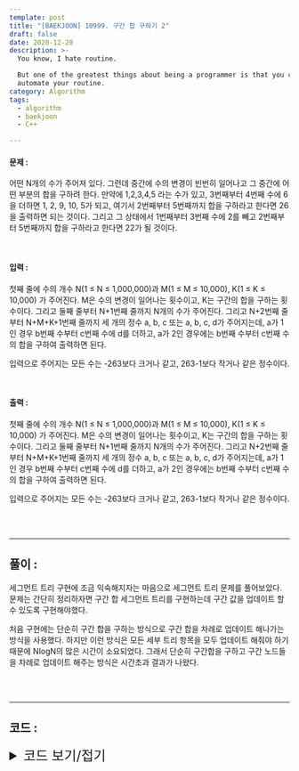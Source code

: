 ```yaml
---
template: post
title: "[BAEKJOON] 10999. 구간 합 구하기 2"
draft: false
date: 2020-12-20
description: >-
  You know, I hate routine.

  But one of the greatest things about being a programmer is that you can
  automate your routine.
category: Algorithm
tags:
  - algorithm
  - baekjoon
  - C++

---
```




#### 문제 : 

어떤 N개의 수가 주어져 있다. 그런데 중간에 수의 변경이 빈번히 일어나고 그 중간에 어떤 부분의 합을 구하려 한다. 만약에 1,2,3,4,5 라는 수가 있고, 3번째부터 4번째 수에 6을 더하면 1, 2, 9, 10, 5가 되고, 여기서 2번째부터 5번째까지 합을 구하라고 한다면 26을 출력하면 되는 것이다. 그리고 그 상태에서 1번째부터 3번째 수에 2를 빼고 2번째부터 5번째까지 합을 구하라고 한다면 22가 될 것이다.

<br/>

#### 입력 :

첫째 줄에 수의 개수 N(1 ≤ N ≤ 1,000,000)과 M(1 ≤ M ≤ 10,000), K(1 ≤ K ≤ 10,000) 가 주어진다. M은 수의 변경이 일어나는 횟수이고, K는 구간의 합을 구하는 횟수이다. 그리고 둘째 줄부터 N+1번째 줄까지 N개의 수가 주어진다. 그리고 N+2번째 줄부터 N+M+K+1번째 줄까지 세 개의 정수 a, b, c 또는 a, b, c, d가 주어지는데, a가 1인 경우 b번째 수부터 c번째 수에 d를 더하고, a가 2인 경우에는 b번째 수부터 c번째 수의 합을 구하여 출력하면 된다.

입력으로 주어지는 모든 수는 -263보다 크거나 같고, 263-1보다 작거나 같은 정수이다.

<br/>

#### 출력 : 

첫째 줄에 수의 개수 N(1 ≤ N ≤ 1,000,000)과 M(1 ≤ M ≤ 10,000), K(1 ≤ K ≤ 10,000) 가 주어진다. M은 수의 변경이 일어나는 횟수이고, K는 구간의 합을 구하는 횟수이다. 그리고 둘째 줄부터 N+1번째 줄까지 N개의 수가 주어진다. 그리고 N+2번째 줄부터 N+M+K+1번째 줄까지 세 개의 정수 a, b, c 또는 a, b, c, d가 주어지는데, a가 1인 경우 b번째 수부터 c번째 수에 d를 더하고, a가 2인 경우에는 b번째 수부터 c번째 수의 합을 구하여 출력하면 된다.

입력으로 주어지는 모든 수는 -263보다 크거나 같고, 263-1보다 작거나 같은 정수이다.

<br/>

<br/>

___

## 풀이 :

세그먼트 트리 구현에 조금 익숙해지자는 마음으로 세그먼트 트리 문제를 풀어보았다. 문제는 간단히 정리하자면 구간 합 세그먼트 트리를 구현하는데 구간 값을 업데이트 할 수 있도록 구현해야했다.

처음 구현에는 단순히 구간 합을 구하는 방식으로 구간 합을 차례로 업데이트 해나가는 방식을 사용했다. 하지만 이런 방식은 모든 세부 트리 항목을 모두 업데이트 해줘야 하기 때문에 NlogN의 많은 시간이 소요되었다. 그래서 단순히 구간합을 구하고 구간 노드들을 차례로 업데이트 해주는 방식은 시간초과 결과가 나왔다.

<br/>

<br/>

---

## 코드 :

<details>
<summary style="cursor:pointer; font-size:1.5rem">
	코드 보기/접기
</summary>

```c++
#include <iostream>

#define MAX 1000000
#define ll long long

using namespace std;
int n;
ll segment[MAX * 4], *input;

ll initSegmentTree(int idx, int left, int right) {
    if (left == right) return segment[idx] = input[left];

    int mid = (left + right) / 2;
    return segment[idx] = initSegmentTree(idx * 2, left, mid) + initSegmentTree(idx * 2 + 1, mid + 1, right);
}

ll findSegmentSum(int idx, int left, int right, int curleft, int curright) {
    if (left <= curleft && curright <= right) return segment[idx];
    if (curright < left || right < curleft) return 0;

    int mid = (curleft + curright) / 2;
    return findSegmentSum(idx * 2, left, right, curleft, mid) +
           findSegmentSum(idx * 2 + 1, left, right, mid + 1, curright);
}

ll updateSegment(int idx, int value, int left, int right, int curleft, int curright) {
    if (left <= curleft && curright <= right && curleft == curright) return segment[idx] += value;
    if (curright < left || right < curleft) return segment[idx];

    int mid = (curleft + curright) / 2;
    return segment[idx] = updateSegment(idx * 2, value, left, right, curleft, mid) +
                          updateSegment(idx * 2 + 1, value, left, right, mid + 1, curright);
}

int main() {
    ios_base::sync_with_stdio(false);
    cin.tie(NULL);
    cout.tie(NULL);
    int m, k, i, num, fir, sec, add;
    cin >> n >> m >> k;
    input = new ll[n];
    for (i = 0; i < n; i++)
        cin >> input[i];

    initSegmentTree(1, 0, n - 1);
    m += k;
    while (m--) {
        cin >> num;
        if (num == 1) {
            cin >> fir >> sec >> add;
            updateSegment(1, add, fir - 1, sec - 1, 0, n - 1);
        } else {
            cin >> fir >> sec;
            cout << findSegmentSum(1, fir - 1, sec - 1, 0, n - 1) << '\n';
        }
    }

    return 0;
}
```

</details>
<br/>

